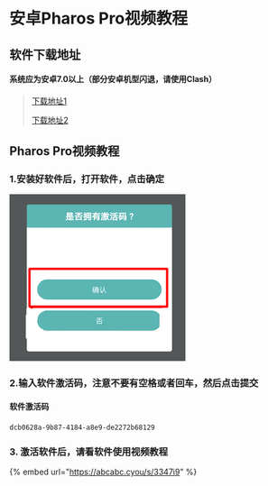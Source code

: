# 安卓Pharos Pro视频教程

## 软件下载地址

#### 系统应为安卓7.0以上（部分安卓机型闪退，请使用Clash）

> [下载地址1](https://abcabc.cyou/s/mz6q5d)
>
> [下载地址2](https://airnet.lanzoui.com/ixbxYq8k1za)

## Pharos Pro视频教程

### **1.安装好软件后，打开软件，点击确定**

![](../.gitbook/assets/p1.png)

### **2.输入软件激活码，注意不要有空格或者回车，然后点击提交**

#### **软件激活码** 

```text
dcb0628a-9b87-4184-a8e9-de2272b68129
```

### 3. 激活软件后，请看软件使用视频教程

{% embed url="https://abcabc.cyou/s/3347i9" %}

